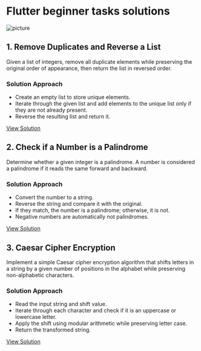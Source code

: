 # Flutter beginner tasks solutions

![picture](https://images.unsplash.com/photo-1669023414166-a4cc7c0fe1f5?ixlib=rb-4.0.3&q=85&fm=jpg&crop=entropy&cs=srgb&w=3600)

## 1. Remove Duplicates and Reverse a List


Given a list of integers, remove all duplicate elements while preserving the original order of appearance, then return the list in reversed order.

### Solution Approach

- Create an empty list to store unique elements.
- Iterate through the given list and add elements to the unique list only if they are not already present.
- Reverse the resulting list and return it.

[View Solution](https://github.com/Kareem-Mahfouz1/cat-tasks/edit/main/Task1.dart)

## 2. Check if a Number is a Palindrome


Determine whether a given integer is a palindrome. A number is considered a palindrome if it reads the same forward and backward.

### Solution Approach

- Convert the number to a string.
- Reverse the string and compare it with the original.
- If they match, the number is a palindrome; otherwise, it is not.
- Negative numbers are automatically not palindromes.

[View Solution](https://github.com/Kareem-Mahfouz1/cat-tasks/edit/main/Task2.dart)

## 3. Caesar Cipher Encryption


Implement a simple Caesar cipher encryption algorithm that shifts letters in a string by a given number of positions in the alphabet while preserving non-alphabetic characters.

### Solution Approach

- Read the input string and shift value.
- Iterate through each character and check if it is an uppercase or lowercase letter.
- Apply the shift using modular arithmetic while preserving letter case.
- Return the transformed string.

[View Solution](https://github.com/Kareem-Mahfouz1/cat-tasks/edit/main/Task3.dart)

